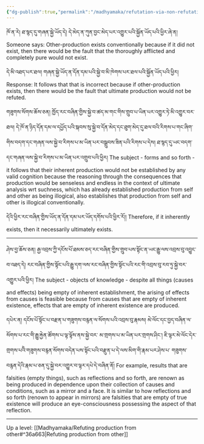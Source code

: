 ```yaml
---
{"dg-publish":true,"permalink":"/madhyamaka/refutation-via-non-refutation-of-ultimate-production-gomde-uma/"}
---
```


ཁོ་ན་རེ། ཐ་སྙད་དུ་གཞན་སྐྱེ་ཡོད་དེ། དེ་མེད་ན་ཀུན་བྱང་མེད་པར་འགྱུར་པའི་སྐྱོན་ཡོད་པའི་ཕྱིར་ཞེ་ན། 
Someone says: Other-production exists conventionally because if it did not exist, then there would be the fault that the thoroughly afflicted and completely pure would not exist.

དེ་མི་འཐད་པར་ཐལ། གཞན་སྐྱེ་ཡོད་ན་དོན་དམ་པའི་སྐྱེ་བ་མི་ཁེགས་པར་ཐལ་པའི་སྐྱོན་ཡོད་པའི་ཕྱིར།
Response: It follows that that is incorrect because if other-production exists, then there would be the fault that ultimate production would not be refuted.

གཟུགས་སོགས་ཆོས་ཅན། ཁྱོད་རང་བཞིན་གྱིས་སྐྱེ་བ་ཚད་མ་གང་གིས་གྲུབ་པ་ཡིན་པར་འགྱུར་ཏེ་མི་འགྱུར་བར་ཐལ། 
དེ་ཁོ་ན་ཉིད་དོན་དམ་ལ་དཔྱོད་པའི་སྐབས་སུ་སྐྱེ་བ་དོན་མེད་དང་ཐུག་མེད་དུ་ཐལ་བའི་རིགས་པ་གང་ཞིག་གིས་བདག་དང་གཞན་ལས་སྐྱེ་བ་རིགས་པ་མ་ཡིན་པར་བསྒྲུབས་ཟིན་པའི་རིགས་པ་དེས། ཐ་སྙད་དུ་ཡང་བདག་དང་གཞན་ལས་སྐྱེ་བ་རིགས་པ་མ་ཡིན་པར་འགྲུབ་པའི་ཕྱིར། 
The subject - forms and so forth - it follows that their inherent production would not be established by any valid cognition because the reasoning through the consequences that production would be senseless and endless in the context of ultimate analysis wrt suchness, which has already established production from self and other as being illogical, also establishes that production from self and other is illogical conventionally.

དེའི་ཕྱིར་རང་བཞིན་གྱིས་ཡོད་ན་དོན་དམ་པར་ཡོད་དགོས་པའི་ཕྱིར་རོ།།
Therefore, if it inherently exists, then it necessarily ultimately exists.

---
ཤེས་བྱ་ཆོས་ཅན། རྒྱ་འབྲས་ཀྱི་དངོས་པོ་ཐམས་ཅད་རང་བཞིན་གྱིས་གྲུབ་པས་སྟོང་ན་ཡང་རྒྱུ་ལས་འབྲས་བུ་འབྱུང་བ་འཐད་དེ། 
རང་བཞིན་གྱིས་སྟོང་པའི་རྒྱུ་དག་ལས་རང་བཞིན་གྱིས་སྟོང་པའི་རང་གི་འབྲས་བུ་རབ་ཏུ་སྐྱེ་བར་འགྱུར་པའི་ཕྱིར། 
The subject - objects of knowledge - despite all things (causes and effects) being empty of inherent establishment, the arising of effects from causes is feasible because from causes that are empty of inherent existence, effects that are empty of inherent existence are produced.

དཔེར་ན། དངོས་པོ་སྟོང་པ་བརྫན་པ་གཟུགས་བརྙན་ལ་སོགས་པའི་འབྲས་བུ་རྣམས། མེ་ལོང་དང་བྱད་བཞིན་ལ་སོགས་པ་རང་གི་རྒྱུ་རྐྱེན་ཚོགས་པ་ལྟ་ལྟོས་ནས་སྐྱེ་བར་
མ་གྲགས་པ་མ་ཡིན་པར་གྲགས་ཤིང་། ཇི་ལྟར་མེ་ལོང་དེར་གྲགས་པའིེ་གཟུགས་བརྙན་སོགས་བདེན་པས་སྟོང་པའི་བརྫུན་པ་དེ་ལས་མིག་གི་རྣམ་པར་ཤེས་པ་
གཟུགས་བརྙན་དེའི་རྣམ་པ་ཅན་དུ་སྐྱེ་བར་འགྱུར་བ་ལྟར་དཔེ་དེ་བཞིན་ནོ།
For example, results that are falsities (empty things), such as reflections and so forth, are renown as being produced in dependence upon their collection of causes and conditions, such as a mirror and a face. It is similar to how reflections and so forth (renown to appear in mirrors) are falsities that are empty of true existence will produce an eye-consciousness possessing the aspect of that reflection.

---
Up a level: [[Madhyamaka/Refuting production from other#^36a663\|Refuting production from other]]